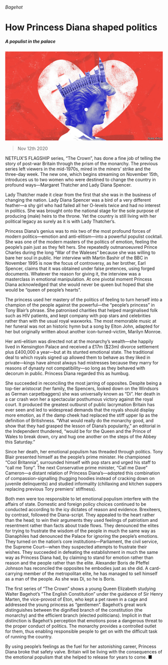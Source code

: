 ###### Bagehot

# How Princess Diana shaped politics 

##### A populist in the palace 

![image](images/20201114_BRD000_0.jpg) 

> Nov 12th 2020 

NETFLIX’S FLAGSHIP series, “The Crown”, has done a fine job of telling the story of post-war Britain through the prism of the monarchy. The previous series left viewers in the mid-1970s, mired in the miners’ strike and the three-day week. The new one, which begins streaming on November 15th, introduces us to two women who were destined to change the country in profound ways—Margaret Thatcher and Lady Diana Spencer.

Lady Thatcher made it clear from the first that she was in the business of changing the nation. Lady Diana Spencer was a bird of a very different feather—a shy girl who had failed all her O-levels twice and had no interest in politics. She was brought onto the national stage for the sole purpose of producing (male) heirs to the throne. Yet the country is still living with her political legacy as surely as it is with Lady Thatcher’s.


Princess Diana’s genius was to mix two of the most profound forces of modern politics—emotion and anti-elitism—into a powerful populist cocktail. She was one of the modern masters of the politics of emotion, feeling the people’s pain just as they felt hers. She repeatedly outmanoeuvred Prince Charles during the long “War of the Waleses” because she was willing to bare her soul in public. Her interview with Martin Bashir of the BBC in November 1995 is now the focus of controversy, as her brother, Earl Spencer, claims that it was obtained under false pretences, using forged documents. Whatever the reason for giving it, the interview was a masterclass in emotional manipulation. At one pivotal moment Princess Diana acknowledged that she would never be queen but hoped that she would be “queen of people’s hearts”.

The princess used her mastery of the politics of feeling to turn herself into a champion of the people against the powerful—the “people’s princess” in Tony Blair’s phrase. She patronised charities that helped marginalised folk such as HIV patients, and kept company with pop stars and celebrities rather than with the usual royal waxworks. The most memorable music at her funeral was not an historic hymn but a song by Elton John, adapted for her but originally written about another icon-turned-victim, Marilyn Monroe.

Her anti-elitism was directed not at the monarchy’s wealth—she happily lived in Kensington Palace and received a £17m ($23m) divorce settlement plus £400,000 a year—but at its stunted emotional state. The traditional deal to which royals signed up allowed them to behave as they liked in private—kings have almost always had mistresses because they marry for reasons of dynasty not compatibility—so long as they behaved with decorum in public. Princess Diana regarded this as humbug.

She succeeded in reconciling the most jarring of opposites. Despite being a top-tier aristocrat (her family, the Spencers, looked down on the Windsors as German carpetbaggers) she was universally known as “Di”. Her death in a car crash won her a spectacular posthumous victory against the royal court. It produced the greatest outburst of public lacrymation Britain has ever seen and led to widespread demands that the royals should display more emotion, as if the damp cheek had replaced the stiff upper lip as the definition of Britishness. “What would really do the monarchy good, and show that they had grasped the lesson of Diana’s popularity,” an editorial in the Independent thundered, “would be for the Queen and the Prince of Wales to break down, cry and hug one another on the steps of the Abbey this Saturday.”

Since her death, her emotional populism has threaded through politics. Tony Blair presented himself as the people’s prime minister. He championed “Cool Britannia”, surrounded himself with pop stars and urged his staff to “call me Tony”. The next Conservative prime minister, “Call me Dave” Cameron—a distant relation of Princess Diana’s—adopted this combination of compassion-signalling (hugging hoodies instead of cracking down on juvenile delinquents) and studied informality (chillaxing and kitchen suppers replacing previous Tory premiers’ stiffness).

Both men were too responsible to let emotional populism interfere with the affairs of state. Domestic and foreign policy choices continued to be conducted according to the icy dictates of reason and evidence. Brexiteers, by contrast, followed the Diana-script. They appealed to the heart rather than the head; to win their arguments they used feelings of patriotism and resentment rather than facts about trade flows. They denounced the elites for trying to frustrate the wisdom of the people in much the same way as Dianaphiles had denounced the Palace for ignoring the people’s emotions. They turned on the nation’s core institutions—Parliament, the civil service, the Supreme Court—when they suspected attempts to frustrate their wishes. They succeeded in defeating the establishment in much the same way as Princess Diana had, by claiming to stand for emotion rather than reason and the people rather than the elite. Alexander Boris de Pfeffel Johnson has reconciled the opposites he embodies just as she did. A card-carrying member of the metropolitan elite, he has managed to sell himself as a man of the people. As she was Di, so he is Boris.

The first series of “The Crown” shows a young Queen Elizabeth studying Walter Bagehot’s “The English Constitution” under the guidance of Sir Henry Marten, the vice-provost of Eton, who kept a pet raven in a cage and addressed the young princess as “gentlemen”. Bagehot’s great work distinguishes between the dignified branch of the constitution (the monarchy) and the efficient branch (elected politicians). Implicit in that distinction is Bagehot’s perception that emotions pose a dangerous threat to the proper conduct of politics. The monarchy provides a controlled outlet for them, thus enabling responsible people to get on with the difficult task of running the country.

By using people’s feelings as the fuel for her astonishing career, Princess Diana broke that safety valve. Britain will be living with the consequences of the emotional populism that she helped to release for years to come. ■

